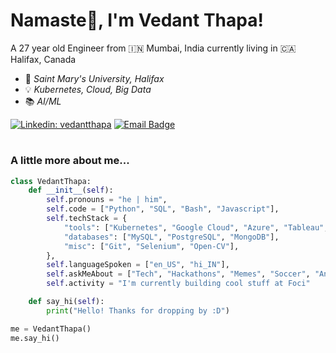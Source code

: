 # Namaste🙏,  I'm Vedant Thapa!

A 27 year old Engineer from 🇮🇳 Mumbai, India currently living in 🇨🇦 Halifax, Canada	
  - 🎒  *Saint Mary's University, Halifax*
  - 💡  *Kubernetes, Cloud, Big Data*
  - 📚  *AI/ML*

[![Linkedin: vedantthapa](https://img.shields.io/badge/-vedantthapa-blue?style=flat-square&logo=Linkedin&logoColor=white&link=https://www.linkedin.com/in/vedantthapa/)](https://www.linkedin.com/in/vedantthapa/)
[![Email Badge](https://img.shields.io/badge/-thapavedant-6264A7?style=flat-square&logo=gmail&logoColor=white&link=mailto:vedant.thapa@smu.ca)](mailto:thapavedant@gmail.com)
#

### A little more about me...
```python
class VedantThapa:
    def __init__(self):
        self.pronouns = "he | him",
        self.code = ["Python", "SQL", "Bash", "Javascript"],
        self.techStack = {
            "tools": ["Kubernetes", "Google Cloud", "Azure", "Tableau", "MS Office", "JIRA"],
            "databases": ["MySQL", "PostgreSQL", "MongoDB"],
            "misc": ["Git", "Selenium", "Open-CV"],
        },
        self.languageSpoken = ["en_US", "hi_IN"],
        self.askMeAbout = ["Tech", "Hackathons", "Memes", "Soccer", "Anything!"],
        self.activity = "I'm currently building cool stuff at Foci"

    def say_hi(self):
        print("Hello! Thanks for dropping by :D")

me = VedantThapa()
me.say_hi()
```
